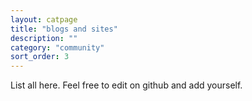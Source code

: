 ```yaml
---
layout: catpage
title: "blogs and sites"
description: ""
category: "community"
sort_order: 3
---
```


List all here. Feel free to edit on github and add yourself.

